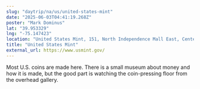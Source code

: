 ```yaml
---
slug: "daytrip/na/us/united-states-mint"
date: "2025-06-03T04:41:19.268Z"
poster: "Mark Dominus"
lat: "39.953329"
lng: "-75.147423"
location: "United States Mint, 151, North Independence Mall East, Center City, Chinatown, Philadelphia, Philadelphia County, Pennsylvania, 19106, United States"
title: "United States Mint"
external_url: https://www.usmint.gov/
---
```

Most U.S. coins are made here.  There is a small museum about money and how it is made, but the good part is watching the coin-pressing floor from the overhead gallery.